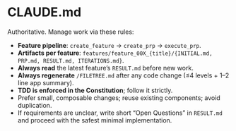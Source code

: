 # CLAUDE.md

Authoritative. Manage work via these rules:

- **Feature pipeline**: `create_feature` → `create_prp` → `execute_prp`.
- **Artifacts per feature**: `features/feature_00X_{title}/{INITIAL.md, PRP.md, RESULT.md, ITERATIONS.md}`.
- **Always read** the latest feature’s `RESULT.md` before new work.
- **Always regenerate** `/FILETREE.md` after any code change (≤4 levels + 1–2 line app summary).
- **TDD is enforced in the Constitution**; follow it strictly.
- Prefer small, composable changes; reuse existing components; avoid duplication.
- If requirements are unclear, write short “Open Questions” in `RESULT.md` and proceed with the safest minimal implementation.